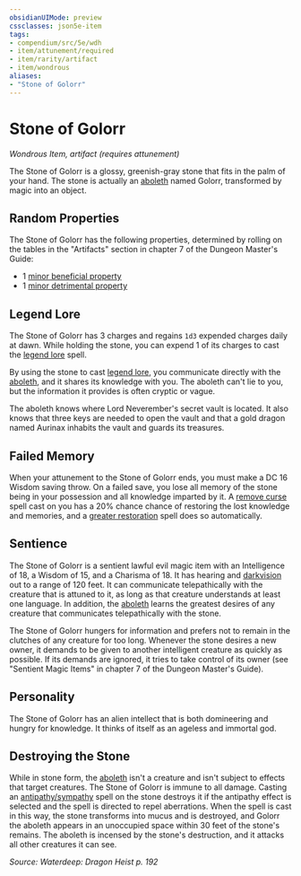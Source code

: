 ```yaml
---
obsidianUIMode: preview
cssclasses: json5e-item
tags:
- compendium/src/5e/wdh
- item/attunement/required
- item/rarity/artifact
- item/wondrous
aliases: 
- "Stone of Golorr"
---
```

# Stone of Golorr
*Wondrous Item, artifact (requires attunement)*  


The Stone of Golorr is a glossy, greenish-gray stone that fits in the palm of your hand. The stone is actually an [aboleth](/Systems/5e/bestiary/aberration/aboleth.md) named Golorr, transformed by magic into an object.

## Random Properties

The Stone of Golorr has the following properties, determined by rolling on the tables in the "Artifacts" section in chapter 7 of the Dungeon Master's Guide:

- 1 [minor beneficial property](/Systems/5e/tables/artifact-properties-minor-beneficial-properties.md)  
- 1 [minor detrimental property](/Systems/5e/tables/artifact-properties-minor-detrimental-properties.md)  

## Legend Lore

The Stone of Golorr has 3 charges and regains `1d3` expended charges daily at dawn. While holding the stone, you can expend 1 of its charges to cast the [legend lore](/Systems/5e/spells/legend-lore.md) spell.

By using the stone to cast [legend lore](/Systems/5e/spells/legend-lore.md), you communicate directly with the [aboleth](/Systems/5e/bestiary/aberration/aboleth.md), and it shares its knowledge with you. The aboleth can't lie to you, but the information it provides is often cryptic or vague.

The aboleth knows where Lord Neverember's secret vault is located. It also knows that three keys are needed to open the vault and that a gold dragon named Aurinax inhabits the vault and guards its treasures.

## Failed Memory

When your attunement to the Stone of Golorr ends, you must make a DC 16 Wisdom saving throw. On a failed save, you lose all memory of the stone being in your possession and all knowledge imparted by it. A [remove curse](/Systems/5e/spells/remove-curse.md) spell cast on you has a 20% chance chance of restoring the lost knowledge and memories, and a [greater restoration](/Systems/5e/spells/greater-restoration.md) spell does so automatically.

## Sentience

The Stone of Golorr is a sentient lawful evil magic item with an Intelligence of 18, a Wisdom of 15, and a Charisma of 18. It has hearing and [darkvision](/Systems/5e/rules/senses.md#darkvision) out to a range of 120 feet. It can communicate telepathically with the creature that is attuned to it, as long as that creature understands at least one language. In addition, the [aboleth](/Systems/5e/bestiary/aberration/aboleth.md) learns the greatest desires of any creature that communicates telepathically with the stone.

The Stone of Golorr hungers for information and prefers not to remain in the clutches of any creature for too long. Whenever the stone desires a new owner, it demands to be given to another intelligent creature as quickly as possible. If its demands are ignored, it tries to take control of its owner (see "Sentient Magic Items" in chapter 7 of the Dungeon Master's Guide).

## Personality

The Stone of Golorr has an alien intellect that is both domineering and hungry for knowledge. It thinks of itself as an ageless and immortal god.

## Destroying the Stone

While in stone form, the [aboleth](/Systems/5e/bestiary/aberration/aboleth.md) isn't a creature and isn't subject to effects that target creatures. The Stone of Golorr is immune to all damage. Casting an [antipathy/sympathy](/Systems/5e/spells/antipathy-sympathy.md) spell on the stone destroys it if the antipathy effect is selected and the spell is directed to repel aberrations. When the spell is cast in this way, the stone transforms into mucus and is destroyed, and Golorr the aboleth appears in an unoccupied space within 30 feet of the stone's remains. The aboleth is incensed by the stone's destruction, and it attacks all other creatures it can see.

*Source: Waterdeep: Dragon Heist p. 192*